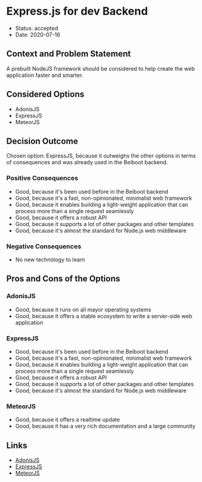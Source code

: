 # Express.js for dev Backend

* Status: accepted
* Date: 2020-07-16

## Context and Problem Statement

A prebuilt NodeJS framework should be considered to help create the web application faster and smarter.

## Considered Options

* AdonisJS
* ExpressJS
* MeteorJS

## Decision Outcome

Chosen option: ExpressJS, because it outweighs the other options in terms of consequences and was already used in the Beiboot backend.

### Positive Consequences

* Good, because it's been used before in the Beiboot backend
* Good, because it's a fast, non-opinionated, minimalist web framework
* Good, because it enables building a light-weight application that can process more than a single request seamlessly
* Good, because it offers a robust API
* Good, because it supports a lot of other packages and other templates
* Good, because it's almost the standard for Node.js web middleware

### Negative Consequences

* No new technology to learn

## Pros and Cons of the Options

### AdonisJS

* Good, because it runs on all mayor operating systems
* Good, because it offers a stable ecosystem to write a server-side web application

### ExpressJS

* Good, because it's been used before in the Beiboot backend
* Good, because it's a fast, non-opinionated, minimalist web framework
* Good, because it enables building a light-weight application that can process more than a single request seamlessly
* Good, because it offers a robust API
* Good, because it supports a lot of other packages and other templates
* Good, because it's almost the standard for Node.js web middleware

### MeteorJS

* Good, because it offers a realtime update
* Good, because it has a very rich documentation and a large community

## Links

* [AdonisJS](https://adonisjs.com/)
* [ExpressJS](http://expressjs.com/)
* [MeteorJS](https://www.meteor.com/)
